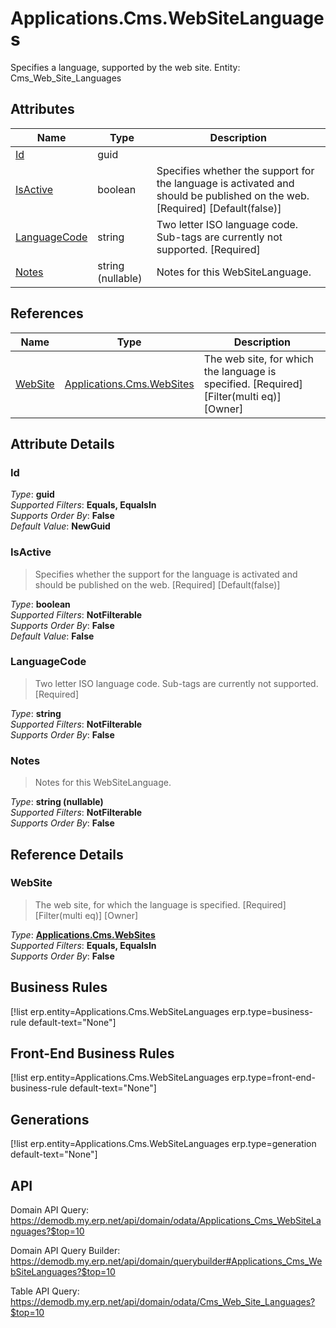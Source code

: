 # Applications.Cms.WebSiteLanguages

Specifies a language, supported by the web site. Entity: Cms_Web_Site_Languages

## Attributes

| Name | Type | Description |
| ---- | ---- | --- |
| [Id](Applications.Cms.WebSiteLanguages.md#Id) | guid |  
| [IsActive](Applications.Cms.WebSiteLanguages.md#IsActive) | boolean | Specifies whether the support for the language is activated and should be published on the web. [Required] [Default(false)] 
| [LanguageCode](Applications.Cms.WebSiteLanguages.md#LanguageCode) | string | Two letter ISO language code. Sub-tags are currently not supported. [Required] 
| [Notes](Applications.Cms.WebSiteLanguages.md#Notes) | string (nullable) | Notes for this WebSiteLanguage. 

## References

| Name | Type | Description |
| ---- | ---- | --- |
| [WebSite](Applications.Cms.WebSiteLanguages.md#WebSite) | [Applications.Cms.WebSites](Applications.Cms.WebSites.md) | The web site, for which the language is specified. [Required] [Filter(multi eq)] [Owner] |


## Attribute Details

### Id

_Type_: **guid**  
_Supported Filters_: **Equals, EqualsIn**  
_Supports Order By_: **False**  
_Default Value_: **NewGuid**  

### IsActive

> Specifies whether the support for the language is activated and should be published on the web. [Required] [Default(false)]

_Type_: **boolean**  
_Supported Filters_: **NotFilterable**  
_Supports Order By_: **False**  
_Default Value_: **False**  

### LanguageCode

> Two letter ISO language code. Sub-tags are currently not supported. [Required]

_Type_: **string**  
_Supported Filters_: **NotFilterable**  
_Supports Order By_: **False**  

### Notes

> Notes for this WebSiteLanguage.

_Type_: **string (nullable)**  
_Supported Filters_: **NotFilterable**  
_Supports Order By_: **False**  


## Reference Details

### WebSite

> The web site, for which the language is specified. [Required] [Filter(multi eq)] [Owner]

_Type_: **[Applications.Cms.WebSites](Applications.Cms.WebSites.md)**  
_Supported Filters_: **Equals, EqualsIn**  
_Supports Order By_: **False**  



## Business Rules

[!list erp.entity=Applications.Cms.WebSiteLanguages erp.type=business-rule default-text="None"]

## Front-End Business Rules

[!list erp.entity=Applications.Cms.WebSiteLanguages erp.type=front-end-business-rule default-text="None"]

## Generations

[!list erp.entity=Applications.Cms.WebSiteLanguages erp.type=generation default-text="None"]

## API

Domain API Query:
<https://demodb.my.erp.net/api/domain/odata/Applications_Cms_WebSiteLanguages?$top=10>

Domain API Query Builder:
<https://demodb.my.erp.net/api/domain/querybuilder#Applications_Cms_WebSiteLanguages?$top=10>

Table API Query:
<https://demodb.my.erp.net/api/domain/odata/Cms_Web_Site_Languages?$top=10>

